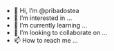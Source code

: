- 👋 Hi, I’m @pribadostea
- 👀 I’m interested in ...
- 🌱 I’m currently learning ...
- 💞️ I’m looking to collaborate on ...
- 📫 How to reach me ...

<!---
pribadostea/pribadostea is a ✨ special ✨ repository because its `README.md` (this file) appears on your GitHub profile.
You can click the Preview link to take a look at your changes.
--->
